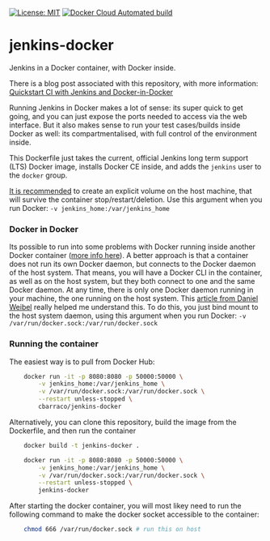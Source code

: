 [![License: MIT](https://img.shields.io/badge/License-MIT-yellow.svg)](https://opensource.org/licenses/MIT)
[![Docker Cloud Automated build](https://img.shields.io/docker/cloud/automated/cbarraco/jenkins-docker)](https://hub.docker.com/r/cbarraco/jenkins-docker)

# jenkins-docker
Jenkins in a Docker container, with Docker inside.

There is a blog post associated with this repository, with more information: [Quickstart CI with Jenkins and Docker-in-Docker](https://medium.com/swlh/quickstart-ci-with-jenkins-and-docker-in-docker-c3f7174ee9ff?source=friends_link&sk=e2038207f7049c9000acc56e86b0442e)

Running Jenkins in Docker makes a lot of sense: its super quick to get going, and you can just expose the ports needed to access via the web interface. But it also makes sense to run your test cases/builds inside Docker as well: its compartmentalised, with full control of the environment inside.

This Dockerfile just takes the current, official Jenkins long term support (LTS) Docker image, installs Docker CE inside, and adds the `jenkins` user to the `docker` group.

[It is recommended](https://github.com/jenkinsci/docker/blob/master/README.md) to create an explicit volume on the host machine, that will survive the container stop/restart/deletion. Use this argument when you run Docker: `-v jenkins_home:/var/jenkins_home`

### Docker in Docker
Its possible to run into some problems with Docker running inside another Docker container ([more info here](https://jpetazzo.github.io/2015/09/03/do-not-use-docker-in-docker-for-ci/)). A better approach is that a container does not run its own Docker daemon, but connects to the Docker daemon of the host system. That means, you will have a Docker CLI in the container, as well as on the host system, but they both connect to one and the same Docker daemon. At any time, there is only one Docker daemon running in your machine, the one running on the host system. This [article from Daniel Weibel](https://itnext.io/docker-in-docker-521958d34efd) really helped me understand this. To do this, you just bind mount to the host system daemon, using this argument when you run Docker: `-v /var/run/docker.sock:/var/run/docker.sock`

### Running the container
The easiest way is to pull from Docker Hub:
```bash
    docker run -it -p 8080:8080 -p 50000:50000 \
	    -v jenkins_home:/var/jenkins_home \
	    -v /var/run/docker.sock:/var/run/docker.sock \
	    --restart unless-stopped \
	    cbarraco/jenkins-docker
```

Alternatively, you can clone this repository, build the image from the Dockerfile, and then run the container
```bash
    docker build -t jenkins-docker .

    docker run -it -p 8080:8080 -p 50000:50000 \
	    -v jenkins_home:/var/jenkins_home \
	    -v /var/run/docker.sock:/var/run/docker.sock \
	    --restart unless-stopped \
	    jenkins-docker
```
After starting the docker container, you will most likey need to run the following command to make the docker socket accessible to the container:
```bash
    chmod 666 /var/run/docker.sock # run this on host
```
